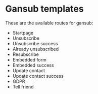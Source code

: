 # Gansub templates

These are the available routes for gansub:

- Startpage
- Unsubscribe
- Unsubscribe success
- Already unsubscribed
- Resubscribe
- Embedded form
- Embedded success
- Update contact
- Update contact success
- GDPR
- Tell friend